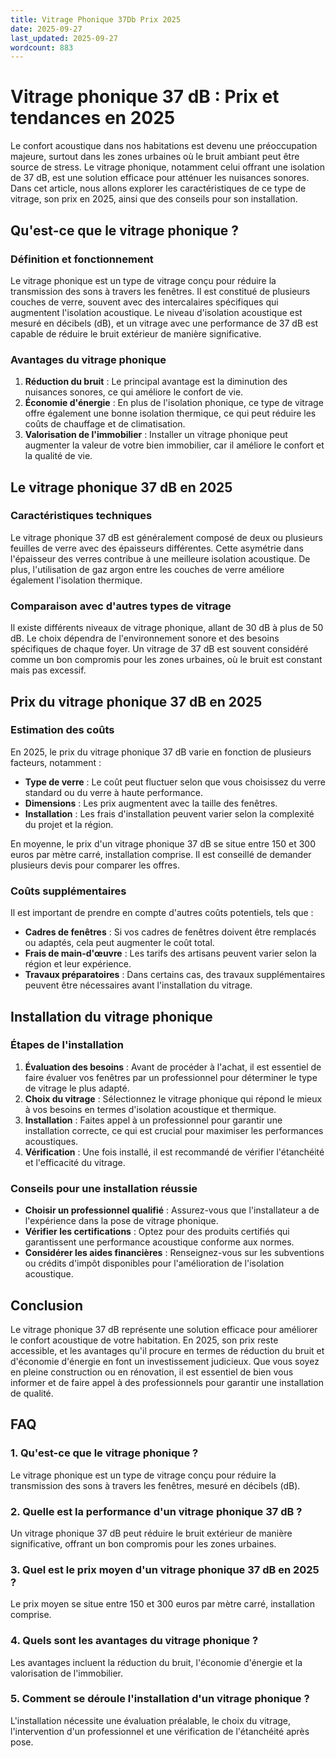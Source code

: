 ```yaml
---
title: Vitrage Phonique 37Db Prix 2025
date: 2025-09-27
last_updated: 2025-09-27
wordcount: 883
---
```


# Vitrage phonique 37 dB : Prix et tendances en 2025

Le confort acoustique dans nos habitations est devenu une préoccupation majeure, surtout dans les zones urbaines où le bruit ambiant peut être source de stress. Le vitrage phonique, notamment celui offrant une isolation de 37 dB, est une solution efficace pour atténuer les nuisances sonores. Dans cet article, nous allons explorer les caractéristiques de ce type de vitrage, son prix en 2025, ainsi que des conseils pour son installation.

## Qu'est-ce que le vitrage phonique ?

### Définition et fonctionnement

Le vitrage phonique est un type de vitrage conçu pour réduire la transmission des sons à travers les fenêtres. Il est constitué de plusieurs couches de verre, souvent avec des intercalaires spécifiques qui augmentent l'isolation acoustique. Le niveau d'isolation acoustique est mesuré en décibels (dB), et un vitrage avec une performance de 37 dB est capable de réduire le bruit extérieur de manière significative.

### Avantages du vitrage phonique

1. **Réduction du bruit** : Le principal avantage est la diminution des nuisances sonores, ce qui améliore le confort de vie.
2. **Économie d'énergie** : En plus de l'isolation phonique, ce type de vitrage offre également une bonne isolation thermique, ce qui peut réduire les coûts de chauffage et de climatisation.
3. **Valorisation de l'immobilier** : Installer un vitrage phonique peut augmenter la valeur de votre bien immobilier, car il améliore le confort et la qualité de vie.

## Le vitrage phonique 37 dB en 2025

### Caractéristiques techniques

Le vitrage phonique 37 dB est généralement composé de deux ou plusieurs feuilles de verre avec des épaisseurs différentes. Cette asymétrie dans l'épaisseur des verres contribue à une meilleure isolation acoustique. De plus, l'utilisation de gaz argon entre les couches de verre améliore également l'isolation thermique.

### Comparaison avec d'autres types de vitrage

Il existe différents niveaux de vitrage phonique, allant de 30 dB à plus de 50 dB. Le choix dépendra de l'environnement sonore et des besoins spécifiques de chaque foyer. Un vitrage de 37 dB est souvent considéré comme un bon compromis pour les zones urbaines, où le bruit est constant mais pas excessif.

## Prix du vitrage phonique 37 dB en 2025

### Estimation des coûts

En 2025, le prix du vitrage phonique 37 dB varie en fonction de plusieurs facteurs, notamment :

- **Type de verre** : Le coût peut fluctuer selon que vous choisissez du verre standard ou du verre à haute performance.
- **Dimensions** : Les prix augmentent avec la taille des fenêtres.
- **Installation** : Les frais d'installation peuvent varier selon la complexité du projet et la région.

En moyenne, le prix d'un vitrage phonique 37 dB se situe entre 150 et 300 euros par mètre carré, installation comprise. Il est conseillé de demander plusieurs devis pour comparer les offres.

### Coûts supplémentaires

Il est important de prendre en compte d'autres coûts potentiels, tels que :

- **Cadres de fenêtres** : Si vos cadres de fenêtres doivent être remplacés ou adaptés, cela peut augmenter le coût total.
- **Frais de main-d'œuvre** : Les tarifs des artisans peuvent varier selon la région et leur expérience.
- **Travaux préparatoires** : Dans certains cas, des travaux supplémentaires peuvent être nécessaires avant l'installation du vitrage.

## Installation du vitrage phonique

### Étapes de l'installation

1. **Évaluation des besoins** : Avant de procéder à l'achat, il est essentiel de faire évaluer vos fenêtres par un professionnel pour déterminer le type de vitrage le plus adapté.
2. **Choix du vitrage** : Sélectionnez le vitrage phonique qui répond le mieux à vos besoins en termes d'isolation acoustique et thermique.
3. **Installation** : Faites appel à un professionnel pour garantir une installation correcte, ce qui est crucial pour maximiser les performances acoustiques.
4. **Vérification** : Une fois installé, il est recommandé de vérifier l'étanchéité et l'efficacité du vitrage.

### Conseils pour une installation réussie

- **Choisir un professionnel qualifié** : Assurez-vous que l'installateur a de l'expérience dans la pose de vitrage phonique.
- **Vérifier les certifications** : Optez pour des produits certifiés qui garantissent une performance acoustique conforme aux normes.
- **Considérer les aides financières** : Renseignez-vous sur les subventions ou crédits d'impôt disponibles pour l'amélioration de l'isolation acoustique.

## Conclusion

Le vitrage phonique 37 dB représente une solution efficace pour améliorer le confort acoustique de votre habitation. En 2025, son prix reste accessible, et les avantages qu'il procure en termes de réduction du bruit et d'économie d'énergie en font un investissement judicieux. Que vous soyez en pleine construction ou en rénovation, il est essentiel de bien vous informer et de faire appel à des professionnels pour garantir une installation de qualité.

## FAQ

### 1. Qu'est-ce que le vitrage phonique ?

Le vitrage phonique est un type de vitrage conçu pour réduire la transmission des sons à travers les fenêtres, mesuré en décibels (dB).

### 2. Quelle est la performance d'un vitrage phonique 37 dB ?

Un vitrage phonique 37 dB peut réduire le bruit extérieur de manière significative, offrant un bon compromis pour les zones urbaines.

### 3. Quel est le prix moyen d'un vitrage phonique 37 dB en 2025 ?

Le prix moyen se situe entre 150 et 300 euros par mètre carré, installation comprise.

### 4. Quels sont les avantages du vitrage phonique ?

Les avantages incluent la réduction du bruit, l'économie d'énergie et la valorisation de l'immobilier.

### 5. Comment se déroule l'installation d'un vitrage phonique ?

L'installation nécessite une évaluation préalable, le choix du vitrage, l'intervention d'un professionnel et une vérification de l'étanchéité après pose.